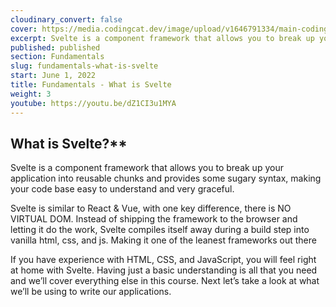 ```yaml
---
cloudinary_convert: false
cover: https://media.codingcat.dev/image/upload/v1646791334/main-codingcatdev-photo/Intro_to_Svelte.png
excerpt: Svelte is a component framework that allows you to break up your application into reusable chunks and provides some sugary syntax, making your code base easy to understand and very graceful.
published: published
section: Fundamentals
slug: fundamentals-what-is-svelte
start: June 1, 2022
title: Fundamentals - What is Svelte
weight: 3
youtube: https://youtu.be/dZ1CI3u1MYA
---
```


## What is Svelte?\*\*

Svelte is a component framework that allows you to break up your application into reusable chunks and provides some sugary syntax, making your code base easy to understand and very graceful.

Svelte is similar to React & Vue, with one key difference, there is NO VIRTUAL DOM. Instead of shipping the framework to the browser and letting it do the work, Svelte compiles itself away during a build step into vanilla html, css, and js. Making it one of the leanest frameworks out there

If you have experience with HTML, CSS, and JavaScript, you will feel right at home with Svelte. Having just a basic understanding is all that you need and we’ll cover everything else in this course. Next let’s take a look at what we’ll be using to write our applications.
